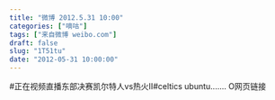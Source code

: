 ```yaml
---
title: "微博 2012.5.31 10:00"
categories: ["嘀咕"]
tags: ["来自微博 weibo.com"]
draft: false
slug: "1T51tu"
date: "2012-05-31 10:00:00"
---
```


<p>#正在视频直播东部决赛凯尔特人vs热火Ⅱ#celtics ubuntu....... O网页链接 ​​​​</p>
